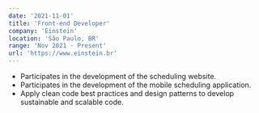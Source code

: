 ```yaml
---
date: '2021-11-01'
title: 'Front-end Developer'
company: 'Einstein'
location: 'São Paulo, BR'
range: 'Nov 2021 - Present'
url: 'https://www.einstein.br'
---
```


- Participates in the development of the scheduling website.
- Participates in the development of the mobile scheduling application.
- Apply clean code best practices and design patterns to develop sustainable and scalable code.
